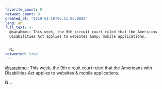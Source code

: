 ```yaml
---
favorite_count: 0
retweet_count: 0
created_at: "2019-01-18T06:11:06.000Z"
lang: en
full_text: >-
  @sarahmei: This week, the 9th circuit court ruled that the Americans with
  Disabilities Act applies to websites &amp; mobile applications.


  N…
retweeted: true
---
```


[@sarahmei](https://twitter.com/sarahmei): This week, the 9th circuit court
ruled that the Americans with Disabilities Act applies to websites &amp; mobile
applications.

N…
